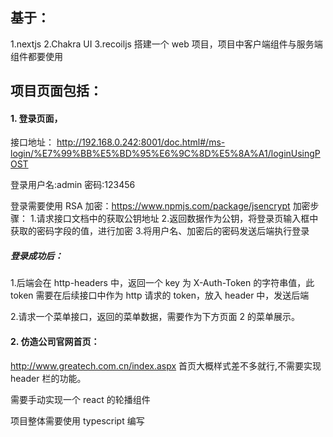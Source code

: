## 基于：

1.nextjs
2.Chakra UI
3.recoiljs
搭建一个 web 项目，项目中客户端组件与服务端组件都要使用

## 项目页面包括：

#### 1. 登录页面，

接口地址： http://192.168.0.242:8001/doc.html#/ms-login/%E7%99%BB%E5%BD%95%E6%9C%8D%E5%8A%A1/loginUsingPOST

登录用户名:admin
密码:123456

登录需要使用 RSA 加密：https://www.npmjs.com/package/jsencrypt
加密步骤： 1.请求接口文档中的获取公钥地址 2.返回数据作为公钥，将登录页输入框中获取的密码字段的值，进行加密 3.将用户名、加密后的密码发送后端执行登录

##### 登录成功后：

1.后端会在 http-headers 中，返回一个 key 为 X-Auth-Token 的字符串值，此 token 需要在后续接口中作为 http 请求的 token，放入 header 中，发送后端

2.请求一个菜单接口，返回的菜单数据，需要作为下方页面 2 的菜单展示。

#### 2. 仿造公司官网首页：

http://www.greatech.com.cn/index.aspx
首页大概样式差不多就行,不需要实现 header 栏的功能。

需要手动实现一个 react 的轮播组件

项目整体需要使用 typescript 编写
